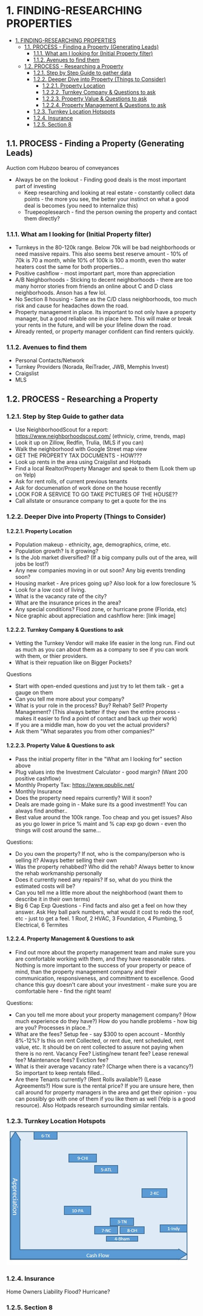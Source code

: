 # 1. FINDING-RESEARCHING PROPERTIES

<!-- TOC -->

- [1. FINDING-RESEARCHING PROPERTIES](#1-finding-researching-properties)
  - [1.1. PROCESS - Finding a Property (Generating Leads)](#11-process---finding-a-property-generating-leads)
    - [1.1.1. What am I looking for (Initial Property filter)](#111-what-am-i-looking-for-initial-property-filter)
    - [1.1.2. Avenues to find them](#112-avenues-to-find-them)
  - [1.2. PROCESS - Researching a Property](#12-process---researching-a-property)
    - [1.2.1. Step by Step Guide to gather data](#121-step-by-step-guide-to-gather-data)
    - [1.2.2. Deeper Dive into Property (Things to Consider)](#122-deeper-dive-into-property-things-to-consider)
      - [1.2.2.1. Property Location](#1221-property-location)
      - [1.2.2.2. Turnkey Company & Questions to ask](#1222-turnkey-company--questions-to-ask)
      - [1.2.2.3. Property Value & Questions to ask](#1223-property-value--questions-to-ask)
      - [1.2.2.4. Property Management & Questions to ask](#1224-property-management--questions-to-ask)
    - [1.2.3. Turnkey Location Hotspots](#123-turnkey-location-hotspots)
    - [1.2.4. Insurance](#124-insurance)
    - [1.2.5. Section 8](#125-section-8)

<!-- /TOC -->

## 1.1. PROCESS - Finding a Property (Generating Leads)

Auction com
Hubzoo
bearou of conveyances

- Always be on the lookout - Finding good deals is the most important part of investing
  - Keep researching and looking at real estate - constantly collect data points - the more you see, the better your instinct on what a good deal is becomes (you need to internalize this)
  - Truepeoplesearch - find the person owning the property and contact them directly?

### 1.1.1. What am I looking for (Initial Property filter)

- Turnkeys in the 80-120k range. Below 70k will be bad neighborhoods or need massive repairs. This also seems best reserve amount - 10% of 70k is 70 a month, while 10% of 100k is 100 a month, even tho water heaters cost the same for both properties...
- Positive cashflow - most important part, more than appreciation
- A/B Neighborhoods - Sticking to decent neighborhoods - there are too many horror stories from friends an online about C and D class neighborhoods. Anson has a few lol.
- No Section 8 housing - Same as the C/D class neighborhoods, too much risk and cause for headaches down the road.
- Property management in place. Its important to not only have a property manager, but a good reliable one in place here. This will make or break your rents in the future, and will be your lifeline down the road.
- Already rented, or property manager confident can find renters quickly.

### 1.1.2. Avenues to find them

- Personal Contacts/Network
- Turnkey Providers (Norada, ReiTrader, JWB, Memphis Invest)
- Craigslist
- MLS

## 1.2. PROCESS - Researching a Property

### 1.2.1. Step by Step Guide to gather data

- Use NeighborhoodScout for a report: https://www.neighborhoodscout.com/ (ethniciy, crime, trends, map)
- Look it up on Zillow, Redfin, Trulia, (MLS if you can)
- Walk the neighborhood with Google Street map view
- GET THE PROPERTY TAX DOCUMENTS - HOW???
- Look up rents in the area using Craigslist and Hotpads
- Find a local Realtor/Property Manager and speak to them (Look them up on Yelp)
- Ask for rent rolls, of current previous tenants
- Ask for documenation of work done on the house recently
- LOOK FOR A SERVICE TO GO TAKE PICTURES OF THE HOUSE??
- Call allstate or onsurance company to get a quote for the ins

### 1.2.2. Deeper Dive into Property (Things to Consider)

#### 1.2.2.1. Property Location

- Population makeup - ethnicity, age, demographics, crime, etc.
- Population growth? Is it growing?
- Is the Job market diversified? (If a big company pulls out of the area, will jobs be lost?)
- Any new companies moving in or out soon? Any big events trending soon?
- Housing market - Are prices going up? Also look for a low foreclosure %
- Look for a low cost of living.
- What is the vacancy rate of the city?
- What are the insurance prices in the area?
- Any special conditions? Flood zone, or hurricane prone (Florida, etc)
- Nice graphic about appreciation and cashflow here: [link image]

#### 1.2.2.2. Turnkey Company & Questions to ask

- Vetting the Turnkey Vendor will make life easier in the long run. Find out as much as you can about them as a company to see if you can work with them, or thier providers.
- What is their repuation like on Bigger Pockets?

Questions

- Start with open-ended questions and just try to let them talk - get a gauge on them
- Can you tell me more about your company?
- What is your role in the process? Buy? Rehab? Sell? Property Management? (This always better if they own the entire process - makes it easier to find a point of contact and back up their work)
- If you are a middle man, how do you vet the actual providers?
- Ask them "What separates you from other companies?"

#### 1.2.2.3. Property Value & Questions to ask

- Pass the initial property filter in the "What am I looking for" section above
- Plug values into the Investment Calculator - good margin? (Want 200 positive cashflow)
- Monthly Property Tax: https://www.qpublic.net/
- Monthly Insurance
- Does the property need repairs currently? Will it soon?
- Deals are made going in - Make sure its a good investment!! You can always find another..
- Best value around the 100k range. Too cheap and you get issues? Also as you go lower in price % maint and % cap exp go down - even tho things will cost around the same...

Questions:

- Do you own the property? If not, who is the company/person who is selling it? Always better selling their own
- Was the property rehabbed? Who did the rehab? Always better to know the rehab workmanship personally
- Does it currently need any repairs? If so, what do you think the estimated costs will be?
- Can you tell me a little more about the neighborhood (want them to describe it in their own terms)
- Big 6 Cap Exp Questions - Find facts and also get a feel on how they answer. Ask Hey ball park numbers, what would it cost to redo the roof, etc - just to get a feel. 1 Roof, 2 HVAC, 3 Foundation, 4 Plumbing, 5 Electrical, 6 Termites

#### 1.2.2.4. Property Management & Questions to ask

- Find out more about the property management team and make sure you are comfortable working with them, and they have reasonable rates. Nothing is more important to the success of your property or peace of mind, than the property management company and their communication, responsiveness, and committment to excellence. Good chance this guy doesn't care about your investment - make sure you are comfortable here - find the right team!

Questions:

- Can you tell me more about your property management company? (How much experience do they have?) How do you handle problems - how big are you? Processes in place..?
- What are the fees? Setup fee - say $300 to open account - Monthly 8%-12%? Is this on rent Collected, or rent due, rent scheduled, rent value, etc. It should be on rent collected to assure not paying when there is no rent. Vacancy Fee? Listing/new tenant fee? Lease renewal fee? Maintenance fees? Eviction fee?
- What is their average vacancy rate? (Charge when there is a vacancy?) So important to keep rentals filled...
- Are there Tenants currently? (Rent Rolls available?) (Lease Agreements?) How sure is the rental price? If you are unsure here, then call around for property managers in the area and get their opinion - you can possibly go with one of them if you like them as well (Yelp is a good resource). Also Hotpads research surrounding similar rentals.

### 1.2.3. Turnkey Location Hotspots

![](lib/Turnkey-heat-map-8-16.jpg)

### 1.2.4. Insurance

Home Owners
Liability
Flood?
Hurricane?

### 1.2.5. Section 8
